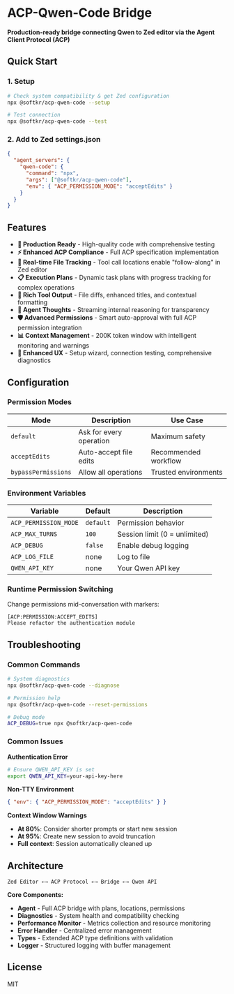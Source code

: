 # ACP-Qwen-Code Bridge

**Production-ready bridge connecting Qwen to Zed editor via the Agent Client Protocol (ACP)**

## Quick Start

### 1. Setup
```bash
# Check system compatibility & get Zed configuration
npx @softkr/acp-qwen-code --setup

# Test connection
npx @softkr/acp-qwen-code --test
```

### 2. Add to Zed settings.json
```json
{
  "agent_servers": {
    "qwen-code": {
      "command": "npx",
      "args": ["@softkr/acp-qwen-code"],
      "env": { "ACP_PERMISSION_MODE": "acceptEdits" }
    }
  }
}
```

## Features

- **🎯 Production Ready** - High-quality code with comprehensive testing
- **⚡ Enhanced ACP Compliance** - Full ACP specification implementation
- **📍 Real-time File Tracking** - Tool call locations enable "follow-along" in Zed editor  
- **📋 Execution Plans** - Dynamic task plans with progress tracking for complex operations
- **🔄 Rich Tool Output** - File diffs, enhanced titles, and contextual formatting
- **🧠 Agent Thoughts** - Streaming internal reasoning for transparency
- **🛡️ Advanced Permissions** - Smart auto-approval with full ACP permission integration
- **📊 Context Management** - 200K token window with intelligent monitoring and warnings
- **🔧 Enhanced UX** - Setup wizard, connection testing, comprehensive diagnostics

## Configuration

### Permission Modes

| Mode | Description | Use Case |
|------|-------------|----------|
| `default` | Ask for every operation | Maximum safety |
| `acceptEdits` | Auto-accept file edits | Recommended workflow |  
| `bypassPermissions` | Allow all operations | Trusted environments |

### Environment Variables

| Variable | Default | Description |
|----------|---------|-------------|
| `ACP_PERMISSION_MODE` | `default` | Permission behavior |
| `ACP_MAX_TURNS` | `100` | Session limit (0 = unlimited) |
| `ACP_DEBUG` | `false` | Enable debug logging |
| `ACP_LOG_FILE` | none | Log to file |
| `QWEN_API_KEY` | none | Your Qwen API key |

### Runtime Permission Switching

Change permissions mid-conversation with markers:
```
[ACP:PERMISSION:ACCEPT_EDITS]
Please refactor the authentication module
```

## Troubleshooting

### Common Commands
```bash
# System diagnostics
npx @softkr/acp-qwen-code --diagnose

# Permission help
npx @softkr/acp-qwen-code --reset-permissions

# Debug mode
ACP_DEBUG=true npx @softkr/acp-qwen-code
```

### Common Issues

**Authentication Error**
```bash
# Ensure QWEN_API_KEY is set
export QWEN_API_KEY=your-api-key-here
```

**Non-TTY Environment**
```json
{ "env": { "ACP_PERMISSION_MODE": "acceptEdits" } }
```

**Context Window Warnings**
- **At 80%**: Consider shorter prompts or start new session
- **At 95%**: Create new session to avoid truncation  
- **Full context**: Session automatically cleaned up

## Architecture

```
Zed Editor ←→ ACP Protocol ←→ Bridge ←→ Qwen API
```

**Core Components:**
- **Agent** - Full ACP bridge with plans, locations, permissions
- **Diagnostics** - System health and compatibility checking
- **Performance Monitor** - Metrics collection and resource monitoring  
- **Error Handler** - Centralized error management
- **Types** - Extended ACP type definitions with validation
- **Logger** - Structured logging with buffer management

## License

MIT
